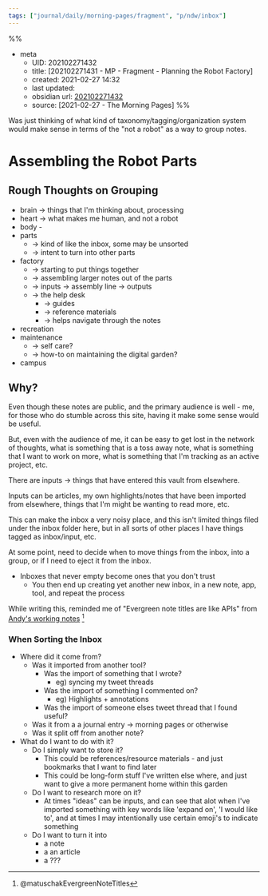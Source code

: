 ```yaml
---
tags: ["journal/daily/morning-pages/fragment", "p/ndw/inbox"]
---
```

%%
- meta
	- UID: 202102271432
	- title: [202102271431 - MP - Fragment - Planning the Robot Factory]
	- created: 2021-02-27 14:32
	- last updated: 
	- obsidian url:  [202102271432](obsidian-url-tbd)
	- source: [2021-02-27 - The Morning Pages]
%%

Was just thinking of what kind of taxonomy/tagging/organization system would make sense in terms of the "not a robot" as a way to group notes.

# Assembling the Robot Parts

## Rough Thoughts on Grouping
- brain -> things that I'm thinking about, processing
- heart -> what makes me human, and not a robot 
- body -
- parts 
	- -> kind of like the inbox, some may be unsorted 
	- -> intent to turn into other parts
- factory
	- -> starting to put things together
	- -> assembling larger notes out of the parts 
	- -> inputs -> assembly line -> outputs 
	- -> the help desk
		- -> guides
		- -> reference materials
		- -> helps navigate through the notes
- recreation
- maintenance 
	- -> self care?
	- -> how-to on maintaining the digital garden?
- campus 

## Why?

Even though these notes are public, and the primary audience is well - me, for those who do stumble across this site, having it make some sense would be useful.

But, even with the audience of me, it can be easy to get lost in the network of thoughts, what is something that is a toss away note, what is something that I want to work on more, what is something that I'm tracking as an active project, etc.

There are inputs -> things that have entered this vault from elsewhere.

Inputs can be articles, my own highlights/notes that have been imported from elsewhere, things that I'm might be wanting to read more, etc.

This can make the inbox a very noisy place, and this isn't limited things filed under the inbox folder here,  but in all sorts of other places I have things tagged as inbox/input, etc. 

At some point, need to decide when to move things from the inbox, into a group, or if I need to eject it from the inbox. 

- Inboxes that never empty become ones that you don't trust
	- You then end up creating yet another new inbox, in a new note, app, tool, and repeat the process

While writing this, reminded me of "Evergreen note titles are like APIs" from [Andy's working notes](https://notes.andymatuschak.org/) [^matuschakEvergreenNoteTitles]

[^matuschakEvergreenNoteTitles]: @matuschakEvergreenNoteTitles

### When Sorting the Inbox

- Where did it come from?
	- Was it imported from another tool? 
		- Was the import of something that I wrote? 
			- eg) syncing my tweet threads
		- Was the import of something I commented on?
			- eg) Highlights + annotations 
		- Was the import of someone elses tweet thread that I found useful?
	- Was it from a a journal entry -> morning pages or otherwise
	- Was it split off from another note?
- What do I want to do with it?
	- Do I simply want to store it?
		- This could be references/resource materials - and just bookmarks that I want to find later
		- This could be long-form stuff I've written else where, and just want to give a more permanent home within this garden
	- Do I want to research more on it?
		- At times "ideas" can be inputs, and can see that alot when I've imported something with key words like 'expand on', 'I would like to', and at times I may intentionally use certain emoji's to indicate something 
	- Do I want to turn it into
		- a note
		- a an article
		- a ???